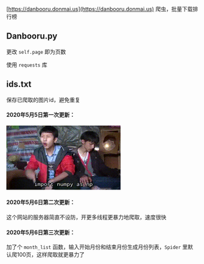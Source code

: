 [https://danbooru.donmai.us](https://danbooru.donmai.us) 爬虫，批量下载排行榜

## Danbooru.py
更改 ```self.page``` 即为页数

使用 ```requests``` 库

## ids.txt
保存已爬取的图片id，避免重复

#### 2020年5月5日第一次更新：
![zhenxiang](imgs/wangjingze.gif?raw=true)

#### 2020年5月6日第二次更新：
这个网站的服务器简直不设防，开更多线程更暴力地爬取，速度很快

#### 2020年5月6日第三次更新：
加了个 ```month_list``` 函数，输入开始月份和结束月份生成月份列表，```Spider``` 里默认爬100页，这样爬取就更暴力了